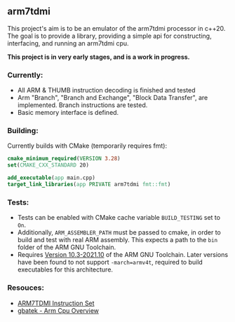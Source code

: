 ## arm7tdmi
This project's aim is to be an emulator of the arm7tdmi processor in c++20. The goal is to provide a library, providing a simple api for constructing, interfacing, and running an arm7tdmi cpu. 

**This project is in very early stages, and is a work in progress.**

### Currently:
- All ARM & THUMB instruction decoding is finished and tested
- Arm "Branch", "Branch and Exchange", "Block Data Transfer", are implemented. Branch instructions are tested.
- Basic memory interface is defined.

### Building:
Currently builds with CMake (temporarily requires fmt):
```cmake
cmake_minimum_required(VERSION 3.28)
set(CMAKE_CXX_STANDARD 20)

add_executable(app main.cpp)
target_link_libraries(app PRIVATE arm7tdmi fmt::fmt)
```

### Tests:
- Tests can be enabled with CMake cache variable `BUILD_TESTING` set to `On`.
- Additionally, `ARM_ASSEMBLER_PATH` must be passed to cmake, in order to build and test with real ARM assembly. This expects a path to the `bin` folder of the ARM GNU Toolchain.
- Requires [Version 10.3-2021.10](https://developer.arm.com/downloads/-/gnu-rm/10-3-2021-10) of the ARM GNU Toolchain. Later versions have been found to not support `-march=armv4t`, required to build executables for this architecture.

### Resouces:
- [ARM7TDMI Instruction Set](https://www.dwedit.org/files/ARM7TDMI.pdf)
- [gbatek - Arm Cpu Overview](https://mgba-emu.github.io/gbatek/#armcpuoverview)

